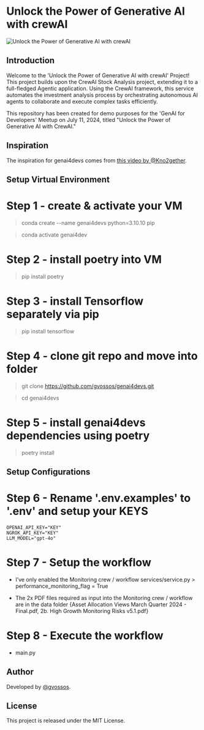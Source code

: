 # Unlock the Power of Generative AI with crewAI

![Unlock the Power of Generative AI with crewAI](genAI_for_Developers_1200x675_v2.jpg)

## Introduction
Welcome to the 'Unlock the Power of Generative AI with crewAI' Project! This project builds upon the CrewAI Stock Analysis project, extending it to a full-fledged Agentic application. Using the CrewAI framework, this service automates the investment analysis process by orchestrating autonomous AI agents to collaborate and execute complex tasks efficiently.

This repository has been created for demo purposes for the 'GenAI for Developers' Meetup on July 11, 2024, titled "Unlock the Power of Generative AI with CrewAI."

## Inspiration
The inspiration for genai4devs comes from [this video by @Kno2gether](https://www.youtube.com/watch?v=pFZHpFuzcBE&t=854s).

## Setup Virtual Environment
# Step 1 - create & activate your VM
>conda create --name genai4devs python=3.10.10 pip

>conda activate genai4dev

# Step 2 - install poetry into VM
>pip install poetry

# Step 3 - install Tensorflow separately via pip
>pip install tensorflow

# Step 4 - clone git repo and move into folder
>git clone https://github.com/gvossos/genai4devs.git

>cd genai4devs

# Step 5 - install genai4devs dependencies using poetry
>poetry install

## Setup Configurations
# Step 6 - Rename '.env.examples' to '.env' and setup your KEYS
    OPENAI_API_KEY="KEY"
    NGROK_API_KEY="KEY"
    LLM_MODEL="gpt-4o"

# Step 7 - Setup the workflow
- I’ve only enabled the Monitoring crew / workflow
        services/service.py > performance_monitoring_flag = True 

- The 2x PDF files required as input into the Monitoring crew / workflow
are in the data folder {Asset Allocation Views March Quarter 2024 - Final.pdf, 2b. High Growth Monitoring Risks v5.1.pdf}

# Step 8 - Execute the workflow
- main.py

## Author
Developed by [@gvossos](https://github.com/gvossos/).

## License
This project is released under the MIT License.
